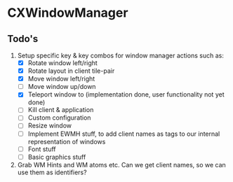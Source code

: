 # CXWindowManager



## Todo's
1. Setup specific key & key combos for window manager actions such as:
   - [x] Rotate window left/right
   - [x] Rotate layout in client tile-pair
   - [x] Move window left/right
   - [ ] Move window up/down
   - [x] Teleport window to (implementation done, user functionality not yet done)
   - [ ] Kill client & application
   - [ ] Custom configuration
   - [ ] Resize window
   - [ ] Implement EWMH stuff, to add client names as tags to our internal representation of windows
   - [ ] Font stuff
   - [ ] Basic graphics stuff
  
2. Grab WM Hints and WM atoms etc. Can we get client names, so we can use them as identifiers? 